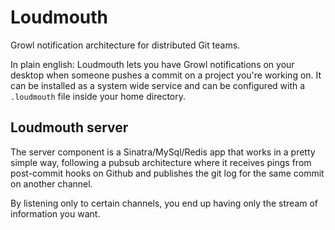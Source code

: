 # Loudmouth #

Growl notification architecture for distributed Git teams.

In plain english: Loudmouth lets you have Growl notifications on your desktop when someone pushes a commit on a project you're working on. It can be installed as a system wide service and can be configured with a `.loudmouth` file inside your home directory.

## Loudmouth server ##

The server component is a Sinatra/MySql/Redis app that works in a pretty simple way, following a pubsub architecture where it receives pings from post-commit hooks on Github and publishes the git log for the same commit on another channel.

By listening only to certain channels, you end up having only the stream of information you want.

